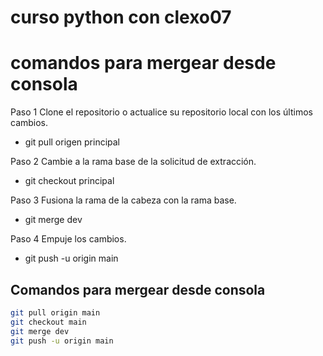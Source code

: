# curso python con clexo07
# comandos para mergear desde consola
Paso 1 Clone el repositorio o actualice su repositorio local con los últimos cambios.

- git pull origen principal

Paso 2 Cambie a la rama base de la solicitud de extracción.

- git checkout principal

Paso 3 Fusiona la rama de la cabeza con la rama base.

- git merge dev

Paso 4 Empuje los cambios.

- git push -u origin main


## Comandos para mergear desde consola  

```sh
git pull origin main
git checkout main
git merge dev
git push -u origin main
